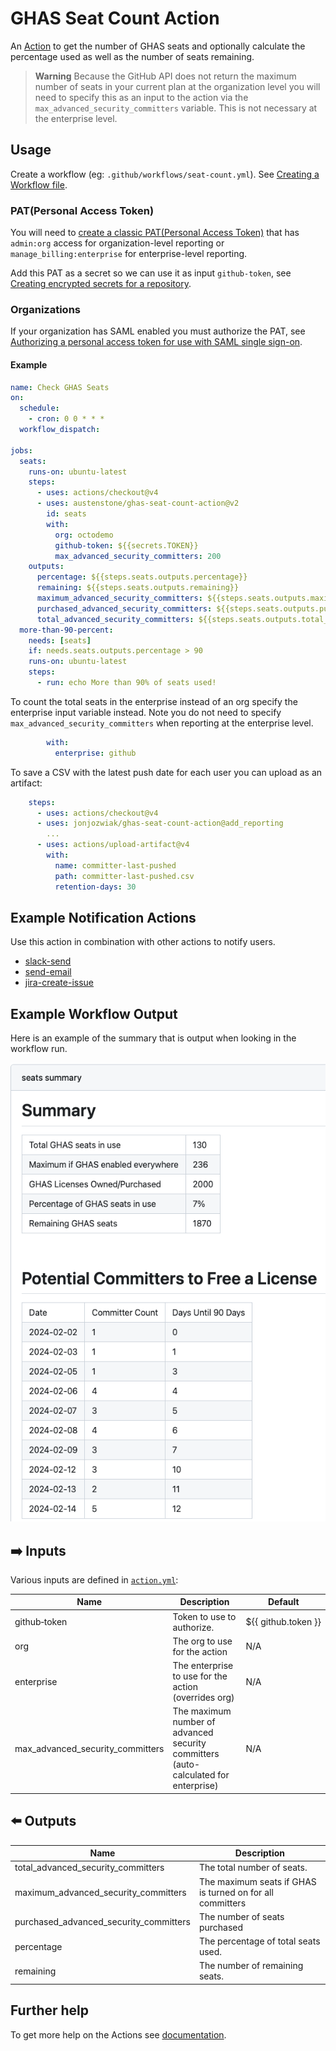 # GHAS Seat Count Action

An [Action](https://docs.github.com/en/actions) to get the number of GHAS seats and optionally calculate the percentage used as well as the number of seats remaining.

> **Warning**
> Because the GitHub API does not return the maximum number of seats in your current plan at the organization level you will need to specify this as an input to the action via the `max_advanced_security_committers` variable.  This is not necessary at the enterprise level.  

## Usage
Create a workflow (eg: `.github/workflows/seat-count.yml`). See [Creating a Workflow file](https://help.github.com/en/articles/configuring-a-workflow#creating-a-workflow-file).

### PAT(Personal Access Token)

You will need to [create a classic PAT(Personal Access Token)](https://github.com/settings/tokens/new?scopes=admin:org) that has `admin:org` access for organization-level reporting or `manage_billing:enterprise` for enterprise-level reporting.

Add this PAT as a secret so we can use it as input `github-token`, see [Creating encrypted secrets for a repository](https://docs.github.com/en/enterprise-cloud@latest/actions/security-guides/encrypted-secrets#creating-encrypted-secrets-for-a-repository). 


### Organizations

If your organization has SAML enabled you must authorize the PAT, see [Authorizing a personal access token for use with SAML single sign-on](https://docs.github.com/en/enterprise-cloud@latest/authentication/authenticating-with-saml-single-sign-on/authorizing-a-personal-access-token-for-use-with-saml-single-sign-on).


#### Example
```yml
name: Check GHAS Seats
on:
  schedule:
    - cron: 0 0 * * *
  workflow_dispatch:

jobs:
  seats:
    runs-on: ubuntu-latest
    steps:
      - uses: actions/checkout@v4
      - uses: austenstone/ghas-seat-count-action@v2
        id: seats
        with:
          org: octodemo
          github-token: ${{secrets.TOKEN}}
          max_advanced_security_committers: 200
    outputs:
      percentage: ${{steps.seats.outputs.percentage}}
      remaining: ${{steps.seats.outputs.remaining}}
      maximum_advanced_security_committers: ${{steps.seats.outputs.maximum_advanced_security_committers}}
      purchased_advanced_security_committers: ${{steps.seats.outputs.purchased_advanced_security_committers}}
      total_advanced_security_committers: ${{steps.seats.outputs.total_advanced_security_committers}}
  more-than-90-percent:
    needs: [seats]
    if: needs.seats.outputs.percentage > 90
    runs-on: ubuntu-latest
    steps:
      - run: echo More than 90% of seats used!
```

To count the total seats in the enterprise instead of an org specify the enterprise input variable instead.  Note you do not need to specify `max_advanced_security_committers` when reporting at the enterprise level.  
```yml
        with:
          enterprise: github
```

To save a CSV with the latest push date for each user you can upload as an artifact: 

```yml
    steps:
      - uses: actions/checkout@v4
      - uses: jonjozwiak/ghas-seat-count-action@add_reporting
        ...
      - uses: actions/upload-artifact@v4
        with:
          name: committer-last-pushed
          path: committer-last-pushed.csv
          retention-days: 30
```

## Example Notification Actions
Use this action in combination with other actions to notify users.
- [slack-send](https://github.com/marketplace/actions/slack-send)
- [send-email](https://github.com/marketplace/actions/send-email)
- [jira-create-issue](https://github.com/marketplace/actions/jira-create-issue)

## Example Workflow Output

Here is an example of the summary that is output when looking in the workflow run.

![Workflow Run Summary](./example_output.png)

## ➡️ Inputs
Various inputs are defined in [`action.yml`](action.yml):

| Name | Description | Default |
| --- | - | - |
| github&#x2011;token | Token to use to authorize. | ${{&nbsp;github.token&nbsp;}} |
| org | The org to use for the action | N/A |
| enterprise | The enterprise to use for the action (overrides org) | N/A |
| max_advanced_security_committers | The maximum number of advanced security committers (auto-calculated for enterprise) | N/A |

## ⬅️ Outputs
| Name | Description |
| --- | - |
| total_advanced_security_committers | The total number of seats. |
| maximum_advanced_security_committers | The maximum seats if GHAS is turned on for all committers |
| purchased_advanced_security_committers | The number of seats purchased |
| percentage | The percentage of total seats used. |
| remaining | The number of remaining seats. |

## Further help
To get more help on the Actions see [documentation](https://docs.github.com/en/actions).
